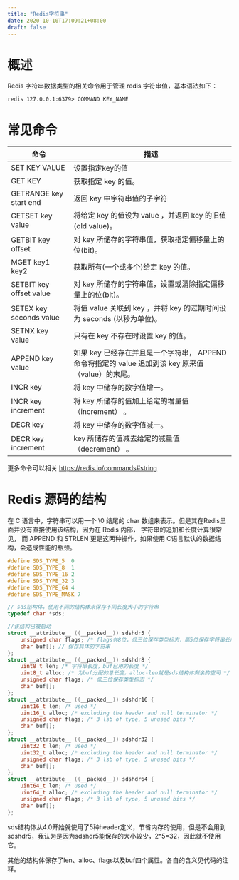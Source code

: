 ```yaml
---
title: "Redis字符串"
date: 2020-10-10T17:09:21+08:00
draft: false 
---
```


# 概述

Redis 字符串数据类型的相关命令用于管理 redis 字符串值，基本语法如下：

```shell
redis 127.0.0.1:6379> COMMAND KEY_NAME
```



# 常见命令

| 命令                    | 描述                                                         |
| ----------------------- | ------------------------------------------------------------ |
| SET KEY VALUE           | 设置指定key的值                                              |
| GET KEY                 | 获取指定 key 的值。                                          |
| GETRANGE key start end  | 返回 key 中字符串值的子字符                                  |
| GETSET key value        | 将给定 key 的值设为 value ，并返回 key 的旧值(old value)。   |
| GETBIT key offset       | 对 key 所储存的字符串值，获取指定偏移量上的位(bit)。         |
| MGET key1 key2          | 获取所有(一个或多个)给定 key 的值。                          |
| SETBIT key offset value | 对 key 所储存的字符串值，设置或清除指定偏移量上的位(bit)。   |
| SETEX key seconds value | 将值 value 关联到 key ，并将 key 的过期时间设为 seconds (以秒为单位)。 |
| SETNX key value         | 只有在 key 不存在时设置 key 的值。                           |
| APPEND key value        | 如果 key 已经存在并且是一个字符串， APPEND 命令将指定的 value 追加到该 key 原来值（value）的末尾。 |
| INCR key                | 将 key 中储存的数字值增一。                                  |
| INCR key increment      | 将 key 所储存的值加上给定的增量值（increment） 。            |
| DECR key                | 将 key 中储存的数字值减一。                                  |
| DECR key increment      | key 所储存的值减去给定的减量值（decrement） 。               |



更多命令可以相关 https://redis.io/commands#string



# Redis 源码的结构

在 C 语言中，字符串可以用一个 \0 结尾的 char 数组来表示。但是其在Redis里面并没有直接使用该结构，因为在 Redis 内部， 字符串的追加和长度计算很常见， 而 APPEND 和 STRLEN 更是这两种操作，如果使用 C语言默认的数据结构，会造成性能的瓶颈。

```c
#define SDS_TYPE_5  0
#define SDS_TYPE_8  1
#define SDS_TYPE_16 2
#define SDS_TYPE_32 3
#define SDS_TYPE_64 4
#define SDS_TYPE_MASK 7

// sds结构体，使用不同的结构体来保存不同长度大小的字符串
typedef char *sds;

//该结构已被启动
struct __attribute__ ((__packed__)) sdshdr5 {
    unsigned char flags; /* flags共8位，低三位保存类型标志，高5位保存字符串长度，小于32(2^5-1) */
    char buf[]; // 保存具体的字符串
};
struct __attribute__ ((__packed__)) sdshdr8 {
    uint8_t len; /* 字符串长度，buf已用的长度 */
    uint8_t alloc; /* 为buf分配的总长度，alloc-len就是sds结构体剩余的空间 */
    unsigned char flags; /* 低三位保存类型标志 */
    char buf[];
};
struct __attribute__ ((__packed__)) sdshdr16 {
    uint16_t len; /* used */
    uint16_t alloc; /* excluding the header and null terminator */
    unsigned char flags; /* 3 lsb of type, 5 unused bits */
    char buf[];
};
struct __attribute__ ((__packed__)) sdshdr32 {
    uint32_t len; /* used */
    uint32_t alloc; /* excluding the header and null terminator */
    unsigned char flags; /* 3 lsb of type, 5 unused bits */
    char buf[];
};
struct __attribute__ ((__packed__)) sdshdr64 {
    uint64_t len; /* used */
    uint64_t alloc; /* excluding the header and null terminator */
    unsigned char flags; /* 3 lsb of type, 5 unused bits */
    char buf[];
};
```

sds结构体从4.0开始就使用了5种header定义，节省内存的使用，但是不会用到sdshdr5，我认为是因为sdshdr5能保存的大小较少，2^5=32，因此就不使用它。

其他的结构体保存了len、alloc、flags以及buf四个属性。各自的含义见代码的注释。

